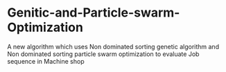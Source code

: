# Genitic-and-Particle-swarm-Optimization
A new algorithm which uses Non dominated sorting genetic algorithm and Non dominated sorting particle swarm optimization to evaluate Job sequence in Machine shop 
